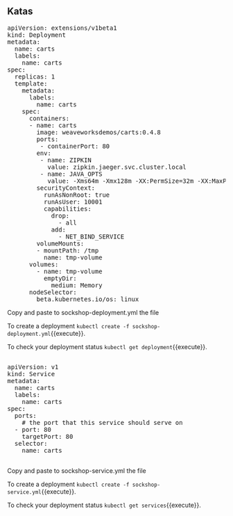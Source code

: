 ## Katas

<pre class="file" data-filename="sockshop-deployment.yml" data-target="replace">
apiVersion: extensions/v1beta1
kind: Deployment
metadata:
  name: carts
  labels:
    name: carts
spec:
  replicas: 1
  template:
    metadata:
      labels:
        name: carts
    spec:
      containers:
      - name: carts
        image: weaveworksdemos/carts:0.4.8
        ports:
         - containerPort: 80
        env:
         - name: ZIPKIN
           value: zipkin.jaeger.svc.cluster.local
         - name: JAVA_OPTS
           value: -Xms64m -Xmx128m -XX:PermSize=32m -XX:MaxPermSize=64m -XX:+UseG1GC -Djava.security.egd=file:/dev/urandom
        securityContext:
          runAsNonRoot: true
          runAsUser: 10001
          capabilities:
            drop:
              - all
            add:
              - NET_BIND_SERVICE
        volumeMounts:
        - mountPath: /tmp
          name: tmp-volume
      volumes:
        - name: tmp-volume
          emptyDir:
            medium: Memory
      nodeSelector:
        beta.kubernetes.io/os: linux
</pre>

Copy and paste to sockshop-deployment.yml the file 

To create a deployment  `kubectl create -f sockshop-deployment.yml`{{execute}}.

To check your deployment status `kubectl get deployment`{{execute}}.



<pre class="file" data-filename="sockshop-service.yml" data-target="replace">

apiVersion: v1
kind: Service
metadata:
  name: carts
  labels:
    name: carts
spec:
  ports:
    # the port that this service should serve on
  - port: 80
    targetPort: 80
  selector:
    name: carts

</pre>


Copy and paste to sockshop-service.yml the file 

To create a deployment  `kubectl create -f sockshop-service.yml`{{execute}}.

To check your deployment status `kubectl get services`{{execute}}.

